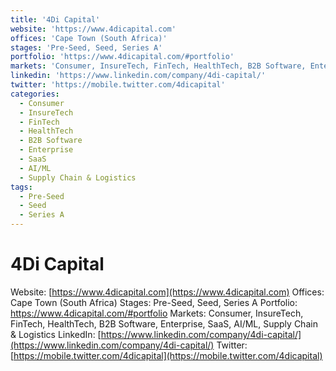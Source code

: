 ```yaml
---
title: '4Di Capital'
website: 'https://www.4dicapital.com'
offices: 'Cape Town (South Africa)'
stages: 'Pre-Seed, Seed, Series A'
portfolio: 'https://www.4dicapital.com/#portfolio'
markets: 'Consumer, InsureTech, FinTech, HealthTech, B2B Software, Enterprise, SaaS, AI/ML, Supply Chain & Logistics'
linkedin: 'https://www.linkedin.com/company/4di-capital/'
twitter: 'https://mobile.twitter.com/4dicapital'
categories:
  - Consumer
  - InsureTech
  - FinTech
  - HealthTech
  - B2B Software
  - Enterprise
  - SaaS
  - AI/ML
  - Supply Chain & Logistics
tags:
  - Pre-Seed
  - Seed
  - Series A
---
```


# 4Di Capital
Website: [https://www.4dicapital.com](https://www.4dicapital.com)
Offices: Cape Town (South Africa)
Stages: Pre-Seed, Seed, Series A
Portfolio: https://www.4dicapital.com/#portfolio
Markets: Consumer, InsureTech, FinTech, HealthTech, B2B Software, Enterprise, SaaS, AI/ML, Supply Chain & Logistics
LinkedIn: [https://www.linkedin.com/company/4di-capital/](https://www.linkedin.com/company/4di-capital/)
Twitter: [https://mobile.twitter.com/4dicapital](https://mobile.twitter.com/4dicapital)
